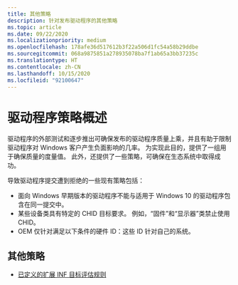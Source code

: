 ```yaml
---
title: 其他策略
description: 针对发布驱动程序的其他策略
ms.topic: article
ms.date: 09/22/2020
ms.localizationpriority: medium
ms.openlocfilehash: 178afe36d517612b3f22a506d1fc54a58b29ddbe
ms.sourcegitcommit: 068a9875851a278935078ba7f1ab65a3bb37235c
ms.translationtype: HT
ms.contentlocale: zh-CN
ms.lasthandoff: 10/15/2020
ms.locfileid: "92100647"
---
```

# <a name="overview-of-driver-policies"></a>驱动程序策略概述
驱动程序的外部测试和逐步推出可确保发布的驱动程序质量上乘，并且有助于限制驱动程序对 Windows 客户产生负面影响的几率。  为实现此目的，提供了一组用于确保质量的度量值。 此外，还提供了一些策略，可确保在生态系统中取得成功。

导致驱动程序提交遭到拒绝的一些现有策略包括：
* 面向 Windows 早期版本的驱动程序不能与适用于 Windows 10 的驱动程序包含在同一提交中。
* 某些设备类具有特定的 CHID 目标要求。 例如，“固件”和“显示器”类禁止使用 CHID。
* OEM 仅针对满足以下条件的硬件 ID：这些 ID 针对自己的系统。

## <a name="other-policies"></a>其他策略
* [已定义的扩展 INF 目标评估规则](https://docs.microsoft.com/windows-hardware/drivers/dashboard/extension-inf-targeting-rules)

